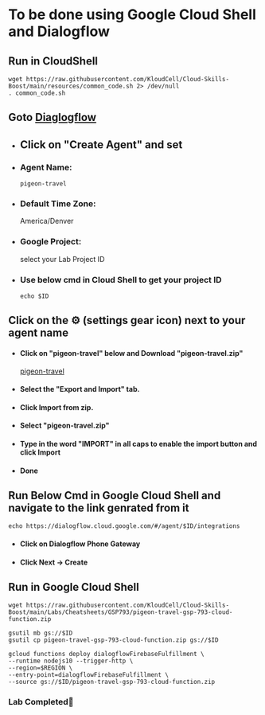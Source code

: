 # **To be done using Google Cloud Shell and Dialogflow**

## **Run in CloudShell**

    wget https://raw.githubusercontent.com/KloudCell/Cloud-Skills-Boost/main/resources/common_code.sh 2> /dev/null
    . common_code.sh

## **Goto [Diaglogflow](https://dialogflow.cloud.google.com/)**

- ## **Click on "Create Agent" and set**

- ### Agent Name:

      pigeon-travel 

- ### Default Time Zone:

    America/Denver

- ### Google Project: 
    
    select your Lab Project ID
   
- ### Use below cmd in Cloud Shell to get your project ID

      echo $ID

## **Click on the ⚙ (settings gear icon) next to your agent name**

- #### Click on "pigeon-travel" below and Download "pigeon-travel.zip"

    [pigeon-travel](https://raw.githubusercontent.com/KloudCell/Cloud-Skills-Boost/main/Labs/Cheatsheets/GSP793/pigeon-travel.zip)

- #### Select the "Export and Import" tab.
- #### Click Import from zip.
- #### Select "pigeon-travel.zip"
- #### Type in the word "IMPORT" in all caps to enable the import button and click Import
- #### Done

## Run Below Cmd in Google Cloud Shell and navigate to the link genrated from it

    echo https://dialogflow.cloud.google.com/#/agent/$ID/integrations

- #### Click on Dialogflow Phone Gateway
- #### Click Next -> Create

## Run in Google Cloud Shell

    wget https://raw.githubusercontent.com/KloudCell/Cloud-Skills-Boost/main/Labs/Cheatsheets/GSP793/pigeon-travel-gsp-793-cloud-function.zip

    gsutil mb gs://$ID
    gsutil cp pigeon-travel-gsp-793-cloud-function.zip gs://$ID

    gcloud functions deploy dialogflowFirebaseFulfillment \
    --runtime nodejs10 --trigger-http \
    --region=$REGION \
    --entry-point=dialogflowFirebaseFulfillment \
    --source gs://$ID/pigeon-travel-gsp-793-cloud-function.zip

### Lab Completed🎉